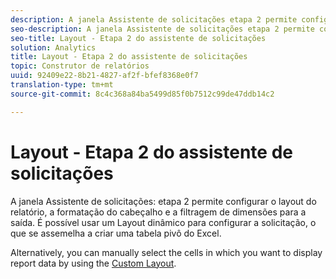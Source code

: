 ```yaml
---
description: A janela Assistente de solicitações etapa 2 permite configurar o layout do relatório, a formatação do cabeçalho e a filtragem de dimensões para saída. É possível usar um Layout dinâmico para configurar a solicitação, o que se assemelha a criar uma tabela pivô do Excel.
seo-description: A janela Assistente de solicitações etapa 2 permite configurar o layout do relatório, a formatação do cabeçalho e a filtragem de dimensões para saída. É possível usar um Layout dinâmico para configurar a solicitação, o que se assemelha a criar uma tabela pivô do Excel.
seo-title: Layout - Etapa 2 do assistente de solicitações
solution: Analytics
title: Layout - Etapa 2 do assistente de solicitações
topic: Construtor de relatórios
uuid: 92409e22-8b21-4827-af2f-bfef8368e0f7
translation-type: tm+mt
source-git-commit: 8c4c368a84ba5499d85f0b7512c99de47ddb14c2

---
```



# Layout - Etapa 2 do assistente de solicitações

A janela Assistente de solicitações: etapa 2 permite configurar o layout do relatório, a formatação do cabeçalho e a filtragem de dimensões para a saída. É possível usar um Layout dinâmico para configurar a solicitação, o que se assemelha a criar uma tabela pivô do Excel.

Alternatively, you can manually select the cells in which you want to display report data by using the [Custom Layout](/help/analyze/report-builder/layout/configure-the-custom-layout.md).
